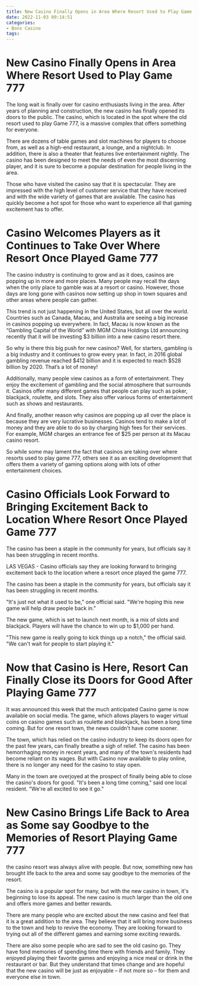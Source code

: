 ```yaml
---
title: New Casino Finally Opens in Area Where Resort Used to Play Game 777
date: 2022-11-03 09:14:51
categories:
- Bons Casino
tags:
---
```



#  New Casino Finally Opens in Area Where Resort Used to Play Game 777

The long wait is finally over for casino enthusiasts living in the area. After years of planning and construction, the new casino has finally opened its doors to the public. The casino, which is located in the spot where the old resort used to play Game 777, is a massive complex that offers something for everyone.

There are dozens of table games and slot machines for players to choose from, as well as a high-end restaurant, a lounge, and a nightclub. In addition, there is also a theater that features live entertainment nightly. The casino has been designed to meet the needs of even the most discerning player, and it is sure to become a popular destination for people living in the area.

Those who have visited the casino say that it is spectacular. They are impressed with the high level of customer service that they have received and with the wide variety of games that are available. The casino has quickly become a hot spot for those who want to experience all that gaming excitement has to offer.

#  Casino Welcomes Players as it Continues to Take Over Where Resort Once Played Game 777

The casino industry is continuing to grow and as it does, casinos are popping up in more and more places. Many people may recall the days when the only place to gamble was at a resort or casino. However, those days are long gone with casinos now setting up shop in town squares and other areas where people can gather.

This trend is not just happening in the United States, but all over the world. Countries such as Canada, Macau, and Australia are seeing a big increase in casinos popping up everywhere. In fact, Macau is now known as the “Gambling Capital of the World” with MGM China Holdings Ltd announcing recently that it will be investing $3 billion into a new casino resort there.

So why is there this big push for new casinos? Well, for starters, gambling is a big industry and it continues to grow every year. In fact, in 2016 global gambling revenue reached $412 billion and it is expected to reach $528 billion by 2020. That’s a lot of money!

Additionally, many people view casinos as a form of entertainment. They enjoy the excitement of gambling and the social atmosphere that surrounds it. Casinos offer many different games that people can play such as poker, blackjack, roulette, and slots. They also offer various forms of entertainment such as shows and restaurants.

And finally, another reason why casinos are popping up all over the place is because they are very lucrative businesses. Casinos tend to make a lot of money and they are able to do so by charging high fees for their services. For example, MGM charges an entrance fee of $25 per person at its Macau casino resort.

So while some may lament the fact that casinos are taking over where resorts used to play game 777, others see it as an exciting development that offers them a variety of gaming options along with lots of other entertainment choices.

#  Casino Officials Look Forward to Bringing Excitement Back to Location Where Resort Once Played Game 777

The casino has been a staple in the community for years, but officials say it has been struggling in recent months.

LAS VEGAS - Casino officials say they are looking forward to bringing excitement back to the location where a resort once played the game 777.

The casino has been a staple in the community for years, but officials say it has been struggling in recent months.

"It's just not what it used to be," one official said. "We're hoping this new game will help draw people back in."

The new game, which is set to launch next month, is a mix of slots and blackjack. Players will have the chance to win up to $1,000 per hand.

"This new game is really going to kick things up a notch," the official said. "We can't wait for people to start playing it."

#  Now that Casino is Here, Resort Can Finally Close its Doors for Good After Playing Game 777

It was announced this week that the much anticipated Casino game is now available on social media. The game, which allows players to wager virtual coins on casino games such as roulette and blackjack, has been a long time coming. But for one resort town, the news couldn't have come sooner.

The town, which has relied on the casino industry to keep its doors open for the past few years, can finally breathe a sigh of relief. The casino has been hemorrhaging money in recent years, and many of the town's residents had become reliant on its wages. But with Casino now available to play online, there is no longer any need for the casino to stay open.

Many in the town are overjoyed at the prospect of finally being able to close the casino's doors for good. "It's been a long time coming," said one local resident. "We're all excited to see it go."

#  New Casino Brings Life Back to Area as Some say Goodbye to the Memories of Resort Playing Game 777
the casino resort was always alive with people. But now, something new has brought life back to the area and some say goodbye to the memories of the resort.

The casino is a popular spot for many, but with the new casino in town, it's beginning to lose its appeal. The new casino is much larger than the old one and offers more games and better rewards.

There are many people who are excited about the new casino and feel that it is a great addition to the area. They believe that it will bring more business to the town and help to revive the economy. They are looking forward to trying out all of the different games and earning some exciting rewards.

There are also some people who are sad to see the old casino go. They have fond memories of spending time there with friends and family. They enjoyed playing their favorite games and enjoying a nice meal or drink in the restaurant or bar. But they understand that times change and are hopeful that the new casino will be just as enjoyable – if not more so – for them and everyone else in town.